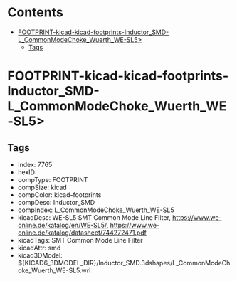 



Contents
========

* [FOOTPRINT-kicad-kicad-footprints-Inductor_SMD-L_CommonModeChoke_Wuerth_WE-SL5>](#footprint-kicad-kicad-footprints-inductor_smd-l_commonmodechoke_wuerth_we-sl5)
	* [Tags](#tags)

# FOOTPRINT-kicad-kicad-footprints-Inductor_SMD-L_CommonModeChoke_Wuerth_WE-SL5>

## Tags

- index: 7765
- hexID: 
- oompType: FOOTPRINT
- oompSize: kicad
- oompColor: kicad-footprints
- oompDesc: Inductor_SMD
- oompIndex: L_CommonModeChoke_Wuerth_WE-SL5
- kicadDesc: WE-SL5 SMT Common Mode Line Filter, https://www.we-online.de/katalog/en/WE-SL5/, https://www.we-online.de/katalog/datasheet/744272471.pdf
- kicadTags: SMT Common Mode Line Filter
- kicadAttr: smd
- kicad3DModel: ${KICAD6_3DMODEL_DIR}/Inductor_SMD.3dshapes/L_CommonModeChoke_Wuerth_WE-SL5.wrl
